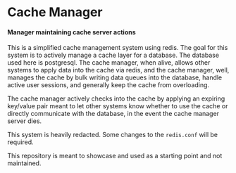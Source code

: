 # Cache Manager

#### Manager maintaining cache server actions

This is a simplified cache management system using redis. The goal for this system is to actively manage a cache layer for a database. The database used here is postgresql. The cache manager, when alive, allows other systems to apply data into the cache via redis, and the cache manager, well, manages the cache by bulk writing data queues into the database, handle active user sessions, and generally keep the cache from overloading.

The cache manager actively checks into the cache by applying an expiring key/value pair meant to let other systems know whether to use the cache or directly communicate with the database, in the event the cache manager server dies.

This system is heavily redacted. Some changes to the `redis.conf` will be required.

This repository is meant to showcase and used as a starting point and not maintained.
